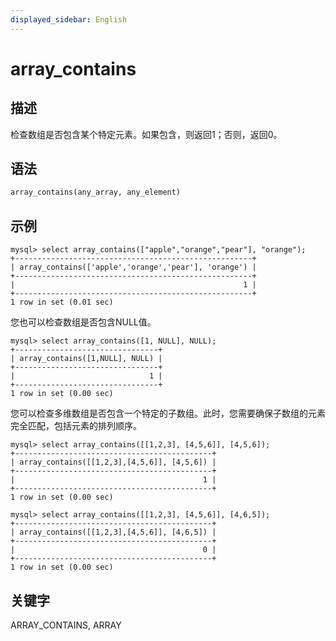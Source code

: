 ```yaml
---
displayed_sidebar: English
---
```


# array_contains

## 描述

检查数组是否包含某个特定元素。如果包含，则返回1；否则，返回0。

## 语法

```Haskell
array_contains(any_array, any_element)
```

## 示例

```plain
mysql> select array_contains(["apple","orange","pear"], "orange");
+-----------------------------------------------------+
| array_contains(['apple','orange','pear'], 'orange') |
+-----------------------------------------------------+
|                                                   1 |
+-----------------------------------------------------+
1 row in set (0.01 sec)
```

您也可以检查数组是否包含NULL值。

```plain
mysql> select array_contains([1, NULL], NULL);
+--------------------------------+
| array_contains([1,NULL], NULL) |
+--------------------------------+
|                              1 |
+--------------------------------+
1 row in set (0.00 sec)
```

您可以检查多维数组是否包含一个特定的子数组。此时，您需要确保子数组的元素完全匹配，包括元素的排列顺序。

```plain
mysql> select array_contains([[1,2,3], [4,5,6]], [4,5,6]);
+--------------------------------------------+
| array_contains([[1,2,3],[4,5,6]], [4,5,6]) |
+--------------------------------------------+
|                                          1 |
+--------------------------------------------+
1 row in set (0.00 sec)

mysql> select array_contains([[1,2,3], [4,5,6]], [4,6,5]);
+--------------------------------------------+
| array_contains([[1,2,3],[4,5,6]], [4,6,5]) |
+--------------------------------------------+
|                                          0 |
+--------------------------------------------+
1 row in set (0.00 sec)
```

## 关键字

ARRAY_CONTAINS, ARRAY